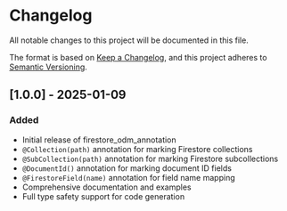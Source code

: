 # Changelog

All notable changes to this project will be documented in this file.

The format is based on [Keep a Changelog](https://keepachangelog.com/en/1.0.0/),
and this project adheres to [Semantic Versioning](https://semver.org/spec/v2.0.0.html).

## [1.0.0] - 2025-01-09

### Added
- Initial release of firestore_odm_annotation
- `@Collection(path)` annotation for marking Firestore collections
- `@SubCollection(path)` annotation for marking Firestore subcollections
- `@DocumentId()` annotation for marking document ID fields
- `@FirestoreField(name)` annotation for field name mapping
- Comprehensive documentation and examples
- Full type safety support for code generation